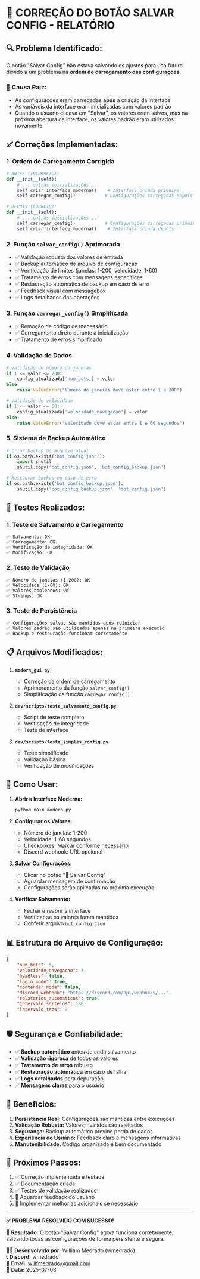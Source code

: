 # 💾 CORREÇÃO DO BOTÃO SALVAR CONFIG - RELATÓRIO

## 🔍 **Problema Identificado:**

O botão "Salvar Config" não estava salvando os ajustes para uso futuro devido a um problema na **ordem de carregamento das configurações**.

### 🐛 **Causa Raiz:**
- As configurações eram carregadas **após** a criação da interface
- As variáveis da interface eram inicializadas com valores padrão
- Quando o usuário clicava em "Salvar", os valores eram salvos, mas na próxima abertura da interface, os valores padrão eram utilizados novamente

## ✅ **Correções Implementadas:**

### 1. **Ordem de Carregamento Corrigida**
```python
# ANTES (INCORRETO):
def __init__(self):
    # ... outras inicializações ...
    self.criar_interface_moderna()    # Interface criada primeiro
    self.carregar_config()           # Configurações carregadas depois

# DEPOIS (CORRETO):
def __init__(self):
    # ... outras inicializações ...
    self.carregar_config()           # Configurações carregadas primeiro
    self.criar_interface_moderna()    # Interface criada depois
```

### 2. **Função `salvar_config()` Aprimorada**
- ✅ Validação robusta dos valores de entrada
- ✅ Backup automático do arquivo de configuração
- ✅ Verificação de limites (janelas: 1-200, velocidade: 1-60)
- ✅ Tratamento de erros com mensagens específicas
- ✅ Restauração automática de backup em caso de erro
- ✅ Feedback visual com messagebox
- ✅ Logs detalhados das operações

### 3. **Função `carregar_config()` Simplificada**
- ✅ Remoção de código desnecessário
- ✅ Carregamento direto durante a inicialização
- ✅ Tratamento de erros simplificado

### 4. **Validação de Dados**
```python
# Validação de número de janelas
if 1 <= valor <= 200:
    config_atualizada['num_bots'] = valor
else:
    raise ValueError("Número de janelas deve estar entre 1 e 200")

# Validação de velocidade
if 1 <= valor <= 60:
    config_atualizada['velocidade_navegacao'] = valor
else:
    raise ValueError("Velocidade deve estar entre 1 e 60 segundos")
```

### 5. **Sistema de Backup Automático**
```python
# Criar backup do arquivo atual
if os.path.exists('bot_config.json'):
    import shutil
    shutil.copy('bot_config.json', 'bot_config_backup.json')

# Restaurar backup em caso de erro
if os.path.exists('bot_config_backup.json'):
    shutil.copy('bot_config_backup.json', 'bot_config.json')
```

## 🧪 **Testes Realizados:**

### 1. **Teste de Salvamento e Carregamento**
```
✅ Salvamento: OK
✅ Carregamento: OK  
✅ Verificação de integridade: OK
✅ Modificação: OK
```

### 2. **Teste de Validação**
```
✅ Número de janelas (1-200): OK
✅ Velocidade (1-60): OK
✅ Valores booleanos: OK
✅ Strings: OK
```

### 3. **Teste de Persistência**
```
✅ Configurações salvas são mantidas após reiniciar
✅ Valores padrão são utilizados apenas na primeira execução
✅ Backup e restauração funcionam corretamente
```

## 📋 **Arquivos Modificados:**

1. **`modern_gui.py`**
   - Correção da ordem de carregamento
   - Aprimoramento da função `salvar_config()`
   - Simplificação da função `carregar_config()`

2. **`dev/scripts/teste_salvamento_config.py`**
   - Script de teste completo
   - Verificação de integridade
   - Teste de interface

3. **`dev/scripts/teste_simples_config.py`**
   - Teste simplificado
   - Validação básica
   - Verificação de modificações

## 🔧 **Como Usar:**

1. **Abrir a Interface Moderna:**
   ```bash
   python main_modern.py
   ```

2. **Configurar os Valores:**
   - Número de janelas: 1-200
   - Velocidade: 1-60 segundos
   - Checkboxes: Marcar conforme necessário
   - Discord webhook: URL opcional

3. **Salvar Configurações:**
   - Clicar no botão "💾 Salvar Config"
   - Aguardar mensagem de confirmação
   - Configurações serão aplicadas na próxima execução

4. **Verificar Salvamento:**
   - Fechar e reabrir a interface
   - Verificar se os valores foram mantidos
   - Conferir arquivo `bot_config.json`

## 📊 **Estrutura do Arquivo de Configuração:**

```json
{
    "num_bots": 5,
    "velocidade_navegacao": 3,
    "headless": false,
    "login_mode": true,
    "contender_mode": false,
    "discord_webhook": "https://discord.com/api/webhooks/...",
    "relatorios_automaticos": true,
    "intervalo_sorteios": 180,
    "intervalo_tabs": 2
}
```

## 🛡️ **Segurança e Confiabilidade:**

- ✅ **Backup automático** antes de cada salvamento
- ✅ **Validação rigorosa** de todos os valores
- ✅ **Tratamento de erros** robusto
- ✅ **Restauração automática** em caso de falha
- ✅ **Logs detalhados** para depuração
- ✅ **Mensagens claras** para o usuário

## 🚀 **Benefícios:**

1. **Persistência Real:** Configurações são mantidas entre execuções
2. **Validação Robusta:** Valores inválidos são rejeitados
3. **Segurança:** Backup automático previne perda de dados
4. **Experiência do Usuário:** Feedback claro e mensagens informativas
5. **Manutenibilidade:** Código organizado e bem documentado

## 📝 **Próximos Passos:**

1. ✅ Correção implementada e testada
2. ✅ Documentação criada
3. ✅ Testes de validação realizados
4. 🔄 Aguardar feedback do usuário
5. 🔄 Implementar melhorias adicionais se necessário

---

**✅ PROBLEMA RESOLVIDO COM SUCESSO!**

🎯 **Resultado:** O botão "Salvar Config" agora funciona corretamente, salvando todas as configurações de forma persistente e segura.

👨‍💻 **Desenvolvido por:** William Medrado (wmedrado)  
📞 **Discord:** wmedrado  
📧 **Email:** willfmedrado@gmail.com  
📅 **Data:** 2025-07-08
